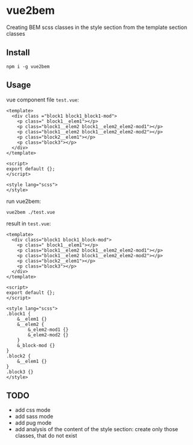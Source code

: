 # vue2bem

Creating BEM scss classes in the style section from the template section classes

## Install

```npm i -g vue2bem```

## Usage

vue component file ```test.vue```:

``` vue
<template>
  <div class ="block1 block1_block1-mod">
    <p class=" block1__elem1"></p>
    <p class="block1__elem2 block1__elem2_elem2-mod1"></p>
    <p class="block1__elem2 block1__elem2_elem2-mod2"></p>
    <p class="block2__elem1"></p>
    <p class="block3"></p>
  </div>
</template>

<script>
export default {};
</script>

<style lang="scss">
</style>
```

run vue2bem:

```vue2bem ./test.vue```

result in ```test.vue```:

```vue
<template>
  <div class="block1 block1_block-mod">
    <p class=" block1__elem1"></p>
    <p class="block1__elem2 block1__elem2_elem2-mod1"></p>
    <p class="block1__elem2 block1__elem2_elem2-mod2"></p>
    <p class="block2__elem1"></p>
    <p class="block3"></p>
  </div>
</template>

<script>
export default {};
</script>

<style lang="scss">
.block1 {
    &__elem1 {}
    &__elem2 {
        &_elem2-mod1 {}
        &_elem2-mod2 {}
    }
    &_block-mod {}
}
.block2 {
    &__elem1 {}
}
.block3 {}
</style>
```

## TODO

- add css mode
- add sass mode
- add pug mode
- add analysis of the content of the style section: create only those classes, that do not exist
